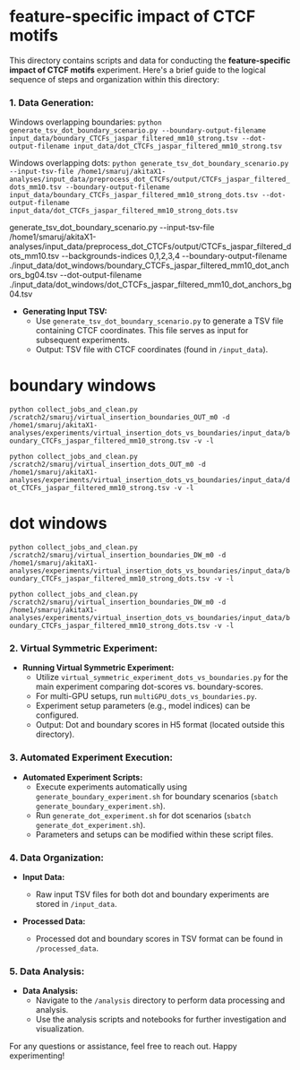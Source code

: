 
# feature-specific impact of CTCF motifs

This directory contains scripts and data for conducting the **feature-specific impact of CTCF motifs** experiment. Here's a brief guide to the logical sequence of steps and organization within this directory:

### 1. **Data Generation:**

Windows overlapping boundaries:
`python generate_tsv_dot_boundary_scenario.py --boundary-output-filename input_data/boundary_CTCFs_jaspar_filtered_mm10_strong.tsv --dot-output-filename input_data/dot_CTCFs_jaspar_filtered_mm10_strong.tsv`

Windows overlapping dots:
`python generate_tsv_dot_boundary_scenario.py --input-tsv-file /home1/smaruj/akitaX1-analyses/input_data/preprocess_dot_CTCFs/output/CTCFs_jaspar_filtered_dots_mm10.tsv --boundary-output-filename input_data/boundary_CTCFs_jaspar_filtered_mm10_strong_dots.tsv --dot-output-filename input_data/dot_CTCFs_jaspar_filtered_mm10_strong_dots.tsv`

generate_tsv_dot_boundary_scenario.py --input-tsv-file /home1/smaruj/akitaX1-analyses/input_data/preprocess_dot_CTCFs/output/CTCFs_jaspar_filtered_dots_mm10.tsv --backgrounds-indices 0,1,2,3,4 --boundary-output-filename ./input_data/dot_windows/boundary_CTCFs_jaspar_filtered_mm10_dot_anchors_bg04.tsv --dot-output-filename ./input_data/dot_windows/dot_CTCFs_jaspar_filtered_mm10_dot_anchors_bg04.tsv

- **Generating Input TSV:**
  - Use `generate_tsv_dot_boundary_scenario.py` to generate a TSV file containing CTCF coordinates. This file serves as input for subsequent experiments.
  - Output: TSV file with CTCF coordinates (found in `/input_data`).

# boundary windows
`python collect_jobs_and_clean.py /scratch2/smaruj/virtual_insertion_boundaries_OUT_m0 -d /home1/smaruj/akitaX1-analyses/experiments/virtual_insertion_dots_vs_boundaries/input_data/boundary_CTCFs_jaspar_filtered_mm10_strong.tsv -v -l`

`python collect_jobs_and_clean.py /scratch2/smaruj/virtual_insertion_dots_OUT_m0 -d /home1/smaruj/akitaX1-analyses/experiments/virtual_insertion_dots_vs_boundaries/input_data/dot_CTCFs_jaspar_filtered_mm10_strong.tsv -v -l`

# dot windows
`python collect_jobs_and_clean.py /scratch2/smaruj/virtual_insertion_boundaries_DW_m0 -d /home1/smaruj/akitaX1-analyses/experiments/virtual_insertion_dots_vs_boundaries/input_data/boundary_CTCFs_jaspar_filtered_mm10_strong_dots.tsv -v -l`

`python collect_jobs_and_clean.py /scratch2/smaruj/virtual_insertion_boundaries_DW_m0 -d /home1/smaruj/akitaX1-analyses/experiments/virtual_insertion_dots_vs_boundaries/input_data/boundary_CTCFs_jaspar_filtered_mm10_strong_dots.tsv -v -l`

### 2. **Virtual Symmetric Experiment:**

- **Running Virtual Symmetric Experiment:**
  - Utilize `virtual_symmetric_experiment_dots_vs_boundaries.py` for the main experiment comparing dot-scores vs. boundary-scores.
  - For multi-GPU setups, run `multiGPU_dots_vs_boundaries.py`.
  - Experiment setup parameters (e.g., model indices) can be configured.
  - Output: Dot and boundary scores in H5 format (located outside this directory).

### 3. **Automated Experiment Execution:**

- **Automated Experiment Scripts:**
  - Execute experiments automatically using `generate_boundary_experiment.sh` for boundary scenarios (`sbatch generate_boundary_experiment.sh`).
  - Run `generate_dot_experiment.sh` for dot scenarios (`sbatch generate_dot_experiment.sh`).
  - Parameters and setups can be modified within these script files.
  
### 4. **Data Organization:**

- **Input Data:**
  - Raw input TSV files for both dot and boundary experiments are stored in `/input_data`.

- **Processed Data:**
  - Processed dot and boundary scores in TSV format can be found in `/processed_data`.

### 5. **Data Analysis:**

- **Data Analysis:**
  - Navigate to the `/analysis` directory to perform data processing and analysis.
  - Use the analysis scripts and notebooks for further investigation and visualization.

For any questions or assistance, feel free to reach out. Happy experimenting!
